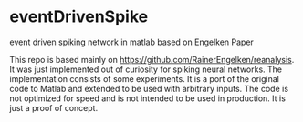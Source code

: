 # eventDrivenSpike
event driven spiking network in matlab based on Engelken Paper

This repo is based mainly on https://github.com/RainerEngelken/reanalysis. It was just implemented out of curiosity for spiking neural networks. The implementation consists of some experiments. It is a port of the original code to Matlab and extended to be used with arbitrary inputs. The code is not optimized for speed and is not intended to be used in production. It is just a proof of concept.